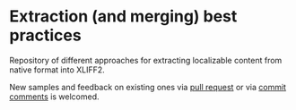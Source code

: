 Extraction (and merging) best practices
===

Repository of different approaches for extracting localizable content from native format into XLIFF2.

New samples and feedback on existing ones via [pull request](https://help.github.com/articles/about-pull-requests/) or via [commit comments](https://github.com/blog/42-commit-comments) is welcomed.
